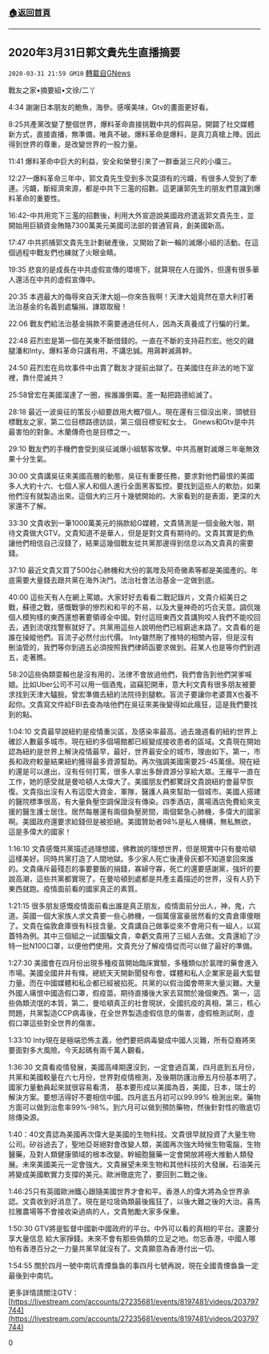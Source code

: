 ###  [:house:返回首頁](https://github.com/ourhimalayas/txt)
---

## 2020年3月31日郭文貴先生直播摘要
`2020-03-31 21:59 GM10` [轉載自GNews](https://gnews.org/zh-hant/158568/)

戰友之家•摘要組•文徐/二丫

4:34 謝謝日本朋友的鮑魚，海參。感嘆美味，Gtv的畫面更好看。

8:25共產黨改變了整個世界，爆料革命直接挑戰中共的假與惡，開闢了社交媒體新方式，直接直播，無準備，唯真不破。爆料革命是爆料，是真刀真槍上陣。因此得到世界的尊重，是改變世界的一股力量。

11:41 爆料革命中巨大的利益，安全和榮譽引來了一群垂涎三尺的小癟三。

12:27—爆料革命三年中，郭文貴先生受到多次莫須有的污衊，有很多人受到了牽連。污衊，斷經濟來源，都是中共下三濫的招數。這更讓郭先生的朋友們意識到爆料革命的重要性。

16:42–中共用完下三濫的招數後，利用大外宣遊說美國政府遣返郭文貴先生，並開始用巨額資金賄賂7300萬美元美國司法部的普通官員，創美國新高。

17:47 中共抓捕郭文貴先生計劃破產後，又開始了新一輪的滅爆小組的活動。在這個過程中戰友們也練就了火眼金睛。

19:35 悲哀的是成長在中共虛假宣傳的環境下，就算現在人在國外，但還有很多華人還活在中共的虛假宣傳中。

20:35 本週最大的侮辱來自天津大姐—你來告我啊！天津大姐竟然在意大利打著法治基金的名義到處騙捐，譁眾取寵！

22:06 戰友們給法治基金捐款不需要通過任何人，因為天真養成了行騙的行業。

22:48 莊烈宏是第一個在美東不斷借錢的。一直在不斷的支持莊烈宏。他交的雞腿潘和Inty。爆料革命只講有用，不講忠誠。用蔣幹滅蔣幹。

24:50 莊烈宏在烏坎事件中出賣了戰友才提前出獄了。在美國住在非法的地下室裡，靠什麼滅共？

25:58曾宏在美國溜達了一圈，挨誰誰倒霉。差一點把路德給滅了。

28:18 最近一波吳征的策反小組要啟用大概7個人。現在還有三個沒出來，頭號目標戰友之家，第二位目標路德訪談，第三個目標安紅女士。 Gnews和Gtv是中共最害怕的對象。木蘭傳奇也是目標之一。

29:10 戰友們的手機們會受到吳征滅爆小組駭客攻擊。中共高層對滅爆三年毫無效果十分生氣。

30:00 文貴講吳征來美國高層的動態，吳征有重要任務，要求對他們最恨的美國多人大約十六、七個人家人和個人進行全面黑客監控。要找到這些人的軟肋，如果他們沒有就製造出來。這個大約三月十幾號開始的。大家看到的是表面，更深的大家還不了解。

33:30 文貴收到一筆1000萬美元的捐款給G媒體，文貴猜測是一個金融大咖，期待文貴做大GTV。文貴知道不是華人，但是是對文貴有期待的。文貴其實是釣魚讓他們相信自己沒錢了，結果這幾個戰友從共黨那邊得到信息以為文貴真的需要錢。

37:10 最近文貴又買了500台心肺機和大份的氯喹及阿奇黴素等都是美國產的。年底需要大量錢去跟共黨在海外決鬥。法治社會法治基金一定做到底。

40:00 這些天有人在網上罵娘。大家好好去看看二戰記錄片，文貴介紹美日之戰，蘇德之戰，感慨戰爭的慘烈和和平的不易，以及大量神奇的巧合天意。調侃幾個人模狗樣的東西還想著要領導全中國。對付這班東西文貴講狗咬人我們不能咬回去，遇到流氓找警察就好了。共黨用這些人說明他們已經窮途末路了。文貴看的是誰在操縱他們。盲流子必然付出代價。 Inty雖然刪了推特的相關內容，但是沒有刪油管的，我們等你到週五必須按照我們律師函要求做到。莊某人也是等你們到週五，走著瞧。

58:20這些偽類耍賴也是沒有用的，法律不會放過他們，我們會告到他們哭爹喊娘。比如Uber公司不可以用一個酒鬼，盜竊犯開車，意大利文貴有很多朋友被要求找到天津大驢臉。曾宏準備去紐約法院待到腿軟。盲流子要讓你老婆賣X也養不起你。文貴寫文件給FBI去查為啥他們在吳征來美後變得如此瘋狂，這是我們要找到的點。

1:04:10 文貴最早說紐約是疫情重災區，及感染率最高。過去幾週看的紐約世界上確診人數最多城市。現在紐約多個場館都已經變成接收患者的區域。文貴現在開始認為紐約是世界上解決疫情最早，最好，世界最安全的城市，理由如下。第一，市長和政府較量結果紐約獲得最多資源幫助。再次強調美國需要25-45萬億。現在紐約還是可以進出，沒有任何打罵，很多人拿出多餘資源分享給大眾。王雁平一直在工作，她的感受就是曼哈頓人太偉大了。美國朋友們都驚訝文貴說紐約會最早恢復。文貴指出沒有人有這麼大資金，軍隊，醫護人員來幫助一個城市。美國人搭建的醫院標準很高，有大量負壓空調保證沒有傳染。四季酒店，廣場酒店免費給來支援的醫生護士居住。居然每層還有兩個負壓房間，兩個緊急心肺機，多偉大的國家啊。美國政府還要求給錢但是被拒絕。美國贊助者98%是私人機構，無私無欲，這是多偉大的國家！

1:16:10 文貴感慨共黨描述過理想國，佛教說的理想世界，但是現實中只有曼哈頓這樣美好。同時共黨打造了人間地獄。多少家人死亡後連骨灰都不知道拿回來誰的。文貴痛斥最殘忍的事要要飯的捐錢，寡婦守寡，死亡的還要感謝黨，強奸的要說高潮，這些共黨都實現了。在曼哈頓到處都是共產主義描述的世界，沒有人扔下東西就跑。疫情面前看的國家真正的素質。

1:21:15 很多朋友感慨疫情面前看出誰是真正朋友。疫情面前分出人，神，鬼，六道。英國一個大家族人求文貴要一些心肺機，一個萬億富豪居然看的文貴倉庫傻眼了。文貴在倫敦倉庫很有科技含量。文貴講自己做事從來不會用只有一組人，以寫蓋特為例。其中三個組之一試圖騙文貴，幸虧文貴用了三組人去做。文貴還給了沙特一批N100口罩，以便他們使用。文貴充分了解疫情從而可以做了最好的準備。

1:27:30 美國會在四月份出現多種疫苗開始臨床實驗，多種類似於氯喹的藥會進入市場。美國全國井井有條。總統天天開新聞發布會。媒體和私人企業家是最大監督力量。而在中國媒體和私企都已經被掐死。共黨的以假治國會帶來大量災難。大量外國人痛恨中國造假口罩，假疫苗。期待直播後大家去寫關於幾個東西。第一，這些偽類流氓的本質，第二，曼哈頓真正的社會現狀，全國抗疫的真相，第三，核心問題，共黨製造CCP病毒後，在全世界製造虛假信息的傷害，虛假檢測試劑，虛假口罩這些對全世界的傷害。

1:33:10 Inty現在是極端恐怖主義，他們要把病毒變成中國人災難，所有亞裔將來要面對多大風險。今天起碼有兩千萬人觀看。

1:36:30 文貴看疫情發展，美國高峰期還沒到，一定會過百萬，四月底到五月份，共黨和美國較量在六七月份，世界對疫情檢測，及後期防護治療五月份基本明了。國家力量動員起來就很容易看清， 基本要形成以美國為首，美國，日本，瑞士的解決方案。要想活得好不要相信中國。四月底五月初可以99.99% 檢測出來。藥物方面可以做到治愈率99%-98%。到六月可以做到預防藥物，然後針對性的徹底切除傳染源。

1:40：40文貴認為美國再次偉大是美國的生物科技。文貴很早就投資了大量生物公司。矽谷過去了，聖地亞哥絕對會改變人類，美國再次強大時候生物電腦，生物醫藥，及對人類健康領域的根本改變。幹細胞醫藥一定會開放將極大推動人類發展。未來美國美元一定會強大。文貴展望未來生物和其他科技的大發展。石油美元將變成美國軟實力支撐的美元。歐洲徹底完了，要回到二戰之後。

1:46:25只有英國歐洲鐵心跟隨美國世界才會和平。香港人的偉大將為全世界承認。文貴收到好消息了。現在是垃圾偽類最後瘋狂了，以後大難之後的大治。喜馬拉雅農場等不會接收染過病的人，文貴勉勵大家多保重。

1:50:30 GTV將是監督中國新中國政府的平台。中外可以看的真相的平台。還要分享大量信息 給大家掙錢。未來不會有那些偽類的立足之地。勿忘香港，中國人哪怕有香港百分之一力量共黨早就沒有了。文貴願意為香港付出一切。

1:54:55 關於四月一號中南坑青煙裊裊的事四月七號再說，現在全國青煙裊裊一定最後到中南坑。

更多詳情請關注GTV： [https://livestream.com/accounts/27235681/events/8197481/videos/203797744](https://livestream.com/accounts/27235681/events/8197481/videos/203797744)



0
